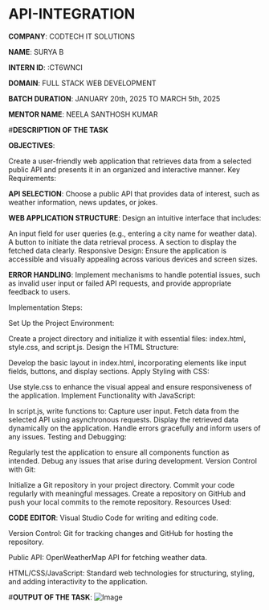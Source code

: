 # API-INTEGRATION

**COMPANY**: CODTECH IT SOLUTIONS

**NAME**: SURYA B

**INTERN ID**: :CT6WNCI

**DOMAIN**:  FULL STACK WEB DEVELOPMENT

**BATCH DURATION**: JANUARY 20th, 2025 TO MARCH 5th, 2025

**MENTOR NAME**: NEELA SANTHOSH KUMAR

#**DESCRIPTION OF THE TASK**

**OBJECTIVES**:

Create a user-friendly web application that retrieves data from a selected public API and presents it in an organized and interactive manner.
Key Requirements:

**API SELECTION**: Choose a public API that provides data of interest, such as weather information, news updates, or jokes.

**WEB APPLICATION STRUCTURE**: 
Design an intuitive interface that includes:

An input field for user queries (e.g., entering a city name for weather data).
A button to initiate the data retrieval process.
A section to display the fetched data clearly.
Responsive Design: Ensure the application is accessible and visually appealing across various devices and screen sizes.

**ERROR HANDLING**: Implement mechanisms to handle potential issues, such as invalid user input or failed API requests, and provide appropriate feedback to users.

Implementation Steps:

Set Up the Project Environment:

Create a project directory and initialize it with essential files: index.html, style.css, and script.js.
Design the HTML Structure:

Develop the basic layout in index.html, incorporating elements like input fields, buttons, and display sections.
Apply Styling with CSS:

Use style.css to enhance the visual appeal and ensure responsiveness of the application.
Implement Functionality with JavaScript:

In script.js, write functions to:
Capture user input.
Fetch data from the selected API using asynchronous requests.
Display the retrieved data dynamically on the application.
Handle errors gracefully and inform users of any issues.
Testing and Debugging:

Regularly test the application to ensure all components function as intended.
Debug any issues that arise during development.
Version Control with Git:

Initialize a Git repository in your project directory.
Commit your code regularly with meaningful messages.
Create a repository on GitHub and push your local commits to the remote repository.
Resources Used:

**CODE EDITOR**: Visual Studio Code for writing and editing code.

Version Control: Git for tracking changes and GitHub for hosting the repository.

Public API: OpenWeatherMap API for fetching weather data.

HTML/CSS/JavaScript: Standard web technologies for structuring, styling, and adding interactivity to the application.

#**OUTPUT OF THE TASK**: 
![Image](https://github.com/user-attachments/assets/841720cb-5f02-4b43-878d-b2bf5090e053)

